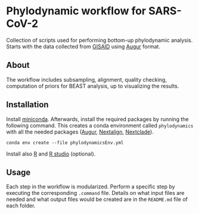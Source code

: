 # Phylodynamic workflow for SARS-CoV-2

Collection of scripts used for performing bottom-up phylodynamic analysis. Starts with the data collected from [GISAID](https://www.gisaid.org) using [Augur](https://docs.nextstrain.org/projects/augur/en/stable/index.html) format.

## About

The workflow includes subsampling, alignment, quality checking, computation of priors for BEAST analysis, up to visualizing the results. 

## Installation

Install [miniconda](https://docs.conda.io/en/latest/miniconda.html). Afterwards, install the required packages by running the following command. This creates a conda environment called `phylodynamics` with all the needed packages ([Augur](https://anaconda.org/bioconda/augur), [Nextalign](https://anaconda.org/bioconda/nextalign), [Nextclade](https://anaconda.org/bioconda/nextclade)).

```
conda env create --file phylodynamicsEnv.yml
```

Install also [R](https://cran.r-project.org/bin/windows/base/) and [R studio](https://www.rstudio.com/products/rstudio/download/) (optional).

## Usage

Each step in the workflow is modularized. Perform a specific step by executing the corresponding `.command` file. Details on what input files are needed and what output files would be created are in the `README.md` file of each folder.